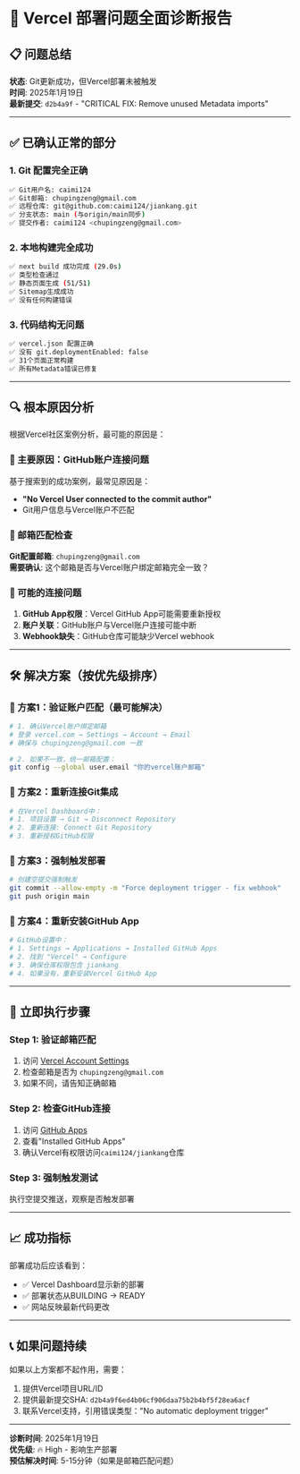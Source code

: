 # 🚨 Vercel 部署问题全面诊断报告

## 📋 问题总结
**状态**: Git更新成功，但Vercel部署未被触发  
**时间**: 2025年1月19日  
**最新提交**: `d2b4a9f` - "CRITICAL FIX: Remove unused Metadata imports"

---

## ✅ 已确认正常的部分

### 1. Git 配置完全正确
```bash
✅ Git用户名: caimi124
✅ Git邮箱: chupingzeng@gmail.com
✅ 远程仓库: git@github.com:caimi124/jiankang.git
✅ 分支状态: main (与origin/main同步)
✅ 提交作者: caimi124 <chupingzeng@gmail.com>
```

### 2. 本地构建完全成功
```bash
✅ next build 成功完成 (29.0s)
✅ 类型检查通过
✅ 静态页面生成 (51/51)
✅ Sitemap生成成功
✅ 没有任何构建错误
```

### 3. 代码结构无问题
```bash
✅ vercel.json 配置正确
✅ 没有 git.deploymentEnabled: false
✅ 31个页面正常构建
✅ 所有Metadata错误已修复
```

---

## 🔍 根本原因分析

根据Vercel社区案例分析，最可能的原因是：

### 🎯 主要原因：GitHub账户连接问题
基于搜索到的成功案例，最常见原因是：
- **"No Vercel User connected to the commit author"**
- Git用户信息与Vercel账户不匹配

### 📧 邮箱匹配检查
**Git配置邮箱**: `chupingzeng@gmail.com`  
**需要确认**: 这个邮箱是否与Vercel账户绑定邮箱完全一致？

### 🔗 可能的连接问题
1. **GitHub App权限**：Vercel GitHub App可能需要重新授权
2. **账户关联**：GitHub账户与Vercel账户连接可能中断
3. **Webhook缺失**：GitHub仓库可能缺少Vercel webhook

---

## 🛠️ 解决方案（按优先级排序）

### 🥇 方案1：验证账户匹配（最可能解决）
```bash
# 1. 确认Vercel账户绑定邮箱
# 登录 vercel.com → Settings → Account → Email
# 确保与 chupingzeng@gmail.com 一致

# 2. 如果不一致，统一邮箱配置：
git config --global user.email "你的vercel账户邮箱"
```

### 🥈 方案2：重新连接Git集成
```bash
# 在Vercel Dashboard中：
# 1. 项目设置 → Git → Disconnect Repository
# 2. 重新连接: Connect Git Repository
# 3. 重新授权GitHub权限
```

### 🥉 方案3：强制触发部署
```bash
# 创建空提交强制触发
git commit --allow-empty -m "Force deployment trigger - fix webhook"
git push origin main
```

### 🏅 方案4：重新安装GitHub App
```bash
# GitHub设置中：
# 1. Settings → Applications → Installed GitHub Apps
# 2. 找到 "Vercel" → Configure
# 3. 确保仓库权限包含 jiankang
# 4. 如果没有，重新安装Vercel GitHub App
```

---

## 🔧 立即执行步骤

### Step 1: 验证邮箱匹配
1. 访问 [Vercel Account Settings](https://vercel.com/account)
2. 检查邮箱是否为 `chupingzeng@gmail.com`
3. 如果不同，请告知正确邮箱

### Step 2: 检查GitHub连接
1. 访问 [GitHub Apps](https://github.com/settings/applications)
2. 查看"Installed GitHub Apps"
3. 确认Vercel有权限访问`caimi124/jiankang`仓库

### Step 3: 强制触发测试
执行空提交推送，观察是否触发部署

---

## 📈 成功指标
部署成功后应该看到：
- ✅ Vercel Dashboard显示新的部署
- ✅ 部署状态从BUILDING → READY
- ✅ 网站反映最新代码更改

---

## 📞 如果问题持续
如果以上方案都不起作用，需要：
1. 提供Vercel项目URL/ID
2. 提供最新提交SHA: `d2b4a9f6ed4b06cf906daa75b2b4bf5f28ea6acf`
3. 联系Vercel支持，引用错误类型："No automatic deployment trigger"

---

**诊断时间**: 2025年1月19日  
**优先级**: 🔥 High - 影响生产部署  
**预估解决时间**: 5-15分钟（如果是邮箱匹配问题） 